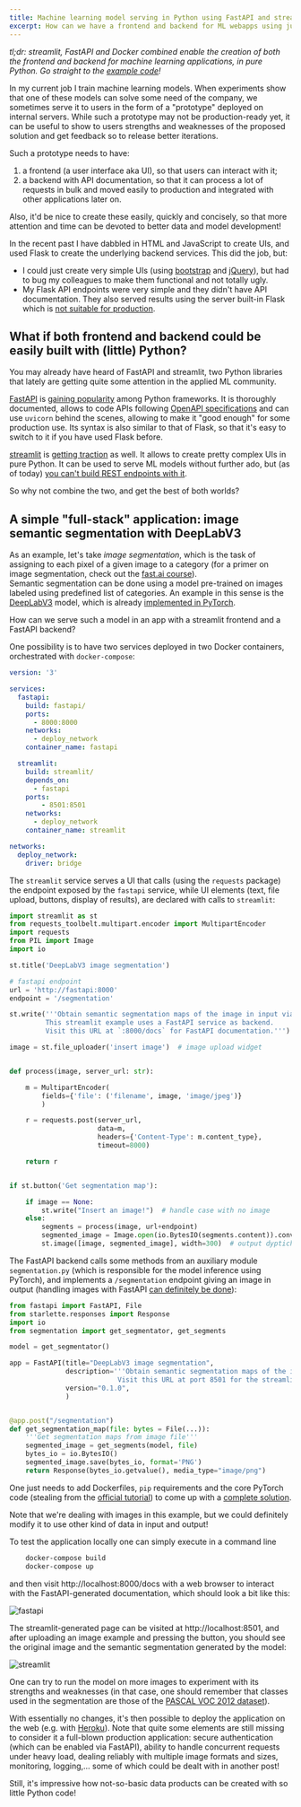 ```yaml
---
title: Machine learning model serving in Python using FastAPI and streamlit
excerpt: How can we have a frontend and backend for ML webapps using just Python? One way is to use streamlit and FastAPI!
---
```


*tl;dr: streamlit, FastAPI and Docker combined enable the creation of both the frontend and backend for machine learning applications, in pure Python. Go straight to the [example code](https://github.com/davidefiocco/streamlit-fastapi-model-serving/)!*

In my current job I train machine learning models. When experiments show that one of these models can solve some need of the company, we sometimes serve it to users in the form of a "prototype" deployed on internal servers. While such a prototype may not be production-ready yet, it can be useful to show to users strengths and weaknesses of the proposed solution and get feedback so to release better iterations.

Such a prototype needs to have:

1. a frontend (a user interface aka UI), so that users can interact with it;
2. a backend with API documentation, so that it can process a lot of requests in bulk and moved easily to production and integrated with other applications later on.

Also, it'd be nice to create these easily, quickly and concisely, so that more attention and time can be devoted to better data and model development!

In the recent past I have dabbled in HTML and JavaScript to create UIs, and used Flask to create the underlying backend services. This did the job, but:

- I could just create very simple UIs (using [bootstrap](https://getbootstrap.com/) and [jQuery](https://jquery.com/)), but had to bug my colleagues to make them functional and not totally ugly.
- My Flask API endpoints were very simple and they didn't have API documentation. They also served results using the server built-in Flask which is [not suitable for production](https://flask.palletsprojects.com/en/1.1.x/deploying/).

## What if both frontend and backend could be easily built with (little) Python?

You may already have heard of FastAPI and streamlit, two Python libraries that lately are getting quite some attention in the applied ML community.

[FastAPI](https://fastapi.tiangolo.com/) is [gaining popularity](https://twitter.com/honnibal/status/1272513991101775872) among Python frameworks. It is thoroughly documented, allows to code APIs following [OpenAPI specifications](https://en.wikipedia.org/wiki/OpenAPI_Specification) and can use `uvicorn` behind the scenes, allowing to make it "good enough" for some production use. Its syntax is also similar to that of Flask, so that it's easy to switch to it if you have used Flask before.

[streamlit](https://www.streamlit.io/) is [getting traction](https://twitter.com/streamlit/status/1272892481470857232?s=20) as well. It allows to create pretty complex UIs in pure Python. It can be used to serve ML models without further ado, but (as of today) [you can't build REST endpoints with it](https://github.com/streamlit/streamlit/issues/439).

So why not combine the two, and get the best of both worlds?

## A simple "full-stack" application: image semantic segmentation with DeepLabV3

As an example, let's take *image segmentation*, which is the task of assigning to each pixel of a given image to a category (for a primer on image segmentation, check out the [fast.ai course](https://course.fast.ai/videos/?lesson=3)).  
Semantic segmentation can be done using a model pre-trained on images labeled using predefined list of categories. An example in this sense is the [DeepLabV3](https://arxiv.org/pdf/1706.05587.pdf) model, which is already [implemented in PyTorch](https://pytorch.org/hub/pytorch_vision_deeplabv3_resnet101/).  

How can we serve such a model in an app with a streamlit frontend and a FastAPI backend?

One possibility is to have two services deployed in two Docker containers, orchestrated with `docker-compose`:

```yml
version: '3'

services:
  fastapi:
    build: fastapi/
    ports:
      - 8000:8000
    networks:
      - deploy_network
    container_name: fastapi

  streamlit:
    build: streamlit/
    depends_on:
      - fastapi
    ports:
        - 8501:8501
    networks:
      - deploy_network
    container_name: streamlit

networks:
  deploy_network:
    driver: bridge
```

The `streamlit` service serves a UI that calls (using the `requests` package) the endpoint exposed by the `fastapi` service, while UI elements (text, file upload, buttons, display of results), are declared with calls to `streamlit`:

```python
import streamlit as st
from requests_toolbelt.multipart.encoder import MultipartEncoder
import requests
from PIL import Image
import io

st.title('DeepLabV3 image segmentation')

# fastapi endpoint
url = 'http://fastapi:8000'
endpoint = '/segmentation'

st.write('''Obtain semantic segmentation maps of the image in input via DeepLabV3 implemented in PyTorch.
         This streamlit example uses a FastAPI service as backend.
         Visit this URL at `:8000/docs` for FastAPI documentation.''') # description and instructions

image = st.file_uploader('insert image')  # image upload widget


def process(image, server_url: str):

    m = MultipartEncoder(
        fields={'file': ('filename', image, 'image/jpeg')}
        )

    r = requests.post(server_url,
                      data=m,
                      headers={'Content-Type': m.content_type},
                      timeout=8000)

    return r


if st.button('Get segmentation map'):

    if image == None:
        st.write("Insert an image!")  # handle case with no image
    else:
        segments = process(image, url+endpoint)
        segmented_image = Image.open(io.BytesIO(segments.content)).convert('RGB')
        st.image([image, segmented_image], width=300)  # output dyptich

```

The FastAPI backend calls some methods from an auxiliary module `segmentation.py` (which is responsible for the model inference using PyTorch), and implements a `/segmentation` endpoint giving an image in output (handling images with FastAPI [can definitely be done](https://stackoverflow.com/questions/55873174/how-do-i-return-an-image-in-fastapi)):

```python
from fastapi import FastAPI, File
from starlette.responses import Response
import io
from segmentation import get_segmentator, get_segments

model = get_segmentator()

app = FastAPI(title="DeepLabV3 image segmentation",
              description='''Obtain semantic segmentation maps of the image in input via DeepLabV3 implemented in PyTorch.
                           Visit this URL at port 8501 for the streamlit interface.''',
              version="0.1.0",
              )


@app.post("/segmentation")
def get_segmentation_map(file: bytes = File(...)):
    '''Get segmentation maps from image file'''
    segmented_image = get_segments(model, file)
    bytes_io = io.BytesIO()
    segmented_image.save(bytes_io, format='PNG')
    return Response(bytes_io.getvalue(), media_type="image/png")
```

One just needs to add Dockerfiles, `pip` requirements and the core PyTorch code (stealing from the [official tutorial](https://pytorch.org/hub/pytorch_vision_deeplabv3_resnet101/)) to come up with a [complete solution](https://github.com/davidefiocco/streamlit-fastapi-model-serving/).

Note that we're dealing with images in this example, but we could definitely modify it to use other kind of data in input and output!

To test the application locally one can simply execute in a command line

```bash
    docker-compose build
    docker-compose up
```

and then visit http://localhost:8000/docs with a web browser to interact with the FastAPI-generated documentation, which should look a bit like this:

![fastapi](/images/2020-06-27-fastapi.png "The documentation page generated by FastAPI")

The streamlit-generated page can be visited at http://localhost:8501, and after uploading an image example and pressing the button, you should see the original image and the semantic segmentation generated by the model:

![streamlit](/images/2020-06-27-streamlit.png "The UI generated via streamlit")

One can try to run the model on more images to experiment with its strengths and weaknesses (in that case, one should remember that classes used in the segmentation are those of the [PASCAL VOC 2012 dataset](http://host.robots.ox.ac.uk/pascal/VOC/voc2012/index.html#introduction)).

With essentially no changes, it's then possible to deploy the application on the web (e.g. with [Heroku](http://heroku.com/)). Note that quite some elements are still missing to consider it a full-blown production application: secure authentication (which can be enabled via FastAPI), ability to handle concurrent requests under heavy load, dealing reliably with multiple image formats and sizes, monitoring, logging,... some of which could be dealt with in another post!  

Still, it's impressive how not-so-basic data products can be created with so little Python code!
